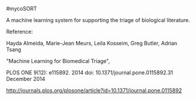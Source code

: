 #mycoSORT

A machine learning system for supporting the triage of biological literature.

Reference: 

Hayda Almeida, Marie-Jean Meurs, Leila Kosseim, Greg Butler, Adrian Tsang

"Machine Learning for Biomedical Triage", 

PLOS ONE 9(12): e115892. 2014 doi: 10.1371/journal.pone.0115892.31 December 2014

http://journals.plos.org/plosone/article?id=10.1371/journal.pone.0115892







